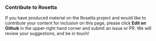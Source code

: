 
### Contribute to Rosetta ###
If you have produced material on the Rosetta project and would like to contribute your content for inclusion on this page, please click **Edit on Github** in the upper-right hand corner and submit an issue or PR. We will review your suggestions, and be in touch!
